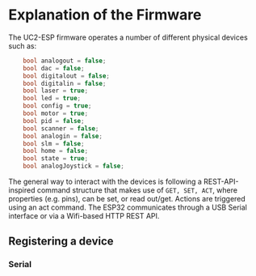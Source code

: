 # Explanation of the Firmware

The UC2-ESP firmware operates a number of different physical devices such as:

```cpp
    bool analogout = false;
    bool dac = false;
    bool digitalout = false;
    bool digitalin = false;
    bool laser = true;
    bool led = true;
    bool config = true;
    bool motor = true;
    bool pid = false;
    bool scanner = false;
    bool analogin = false;
    bool slm = false;
    bool home = false;
    bool state = true;
    bool analogJoystick = false;
````

The general way to interact with the devices is following a REST-API-inspired command structure that makes use of `GET, SET, ACT`, where properties (e.g. pins), can be set, or read out/get. Actions are triggered using an act command. 
The ESP32 communicates through a USB Serial interface or via a Wifi-based HTTP REST API. 

## Registering a device

### Serial